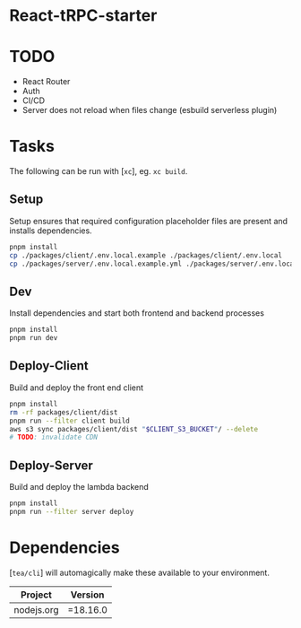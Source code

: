 # React-tRPC-starter

# TODO
- React Router
- Auth
- CI/CD
- Server does not reload when files change (esbuild serverless plugin)

# Tasks

The following can be run with [`xc`], eg. `xc build`.

## Setup

Setup ensures that required configuration placeholder files are present and
installs dependencies.

```sh
pnpm install
cp ./packages/client/.env.local.example ./packages/client/.env.local
cp ./packages/server/.env.local.example.yml ./packages/server/.env.local.yml
```

## Dev

Install dependencies and start both frontend and backend processes

```sh
pnpm install
pnpm run dev
```

## Deploy-Client

Build and deploy the front end client

```sh
pnpm install
rm -rf packages/client/dist
pnpm run --filter client build
aws s3 sync packages/client/dist "$CLIENT_S3_BUCKET"/ --delete
# TODO: invalidate CDN
```

## Deploy-Server

Build and deploy the lambda backend

```sh
pnpm install
pnpm run --filter server deploy
```

# Dependencies

[`tea/cli`] will automagically make these available to your environment.

| Project    | Version  |
| ---------- | -------- |
| nodejs.org | =18.16.0 |

